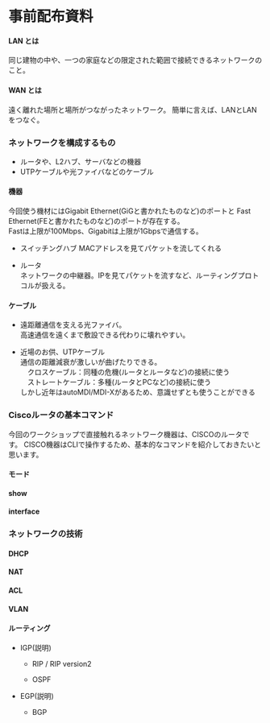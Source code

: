 # 事前配布資料  

#### LAN とは  
同じ建物の中や、一つの家庭などの限定された範囲で接続できるネットワークのこと。
  
#### WAN とは  
遠く離れた場所と場所がつながったネットワーク。
簡単に言えば、LANとLANをつなぐ。
  
### ネットワークを構成するもの

- ルータや、L2ハブ、サーバなどの機器
- UTPケーブルや光ファイバなどのケーブル

#### 機器
今回使う機材にはGigabit Ethernet(GiGと書かれたものなど)のポートと Fast Ethernet(FEと書かれたものなど)のポートが存在する。  
Fastは上限が100Mbps、Gigabitは上限が1Gbpsで通信する。

- スイッチングハブ
    MACアドレスを見てパケットを流してくれる

[](computer_hub_loop_setsuzoku.png)

- ルータ  
    ネットワークの中継器。IPを見てパケットを流すなど、ルーティングプロトコルが扱える。

[](computer_wireless.png)

#### ケーブル
- 遠距離通信を支える光ファイバ。  
    高速通信を遠くまで敷設できる代わりに壊れやすい。  
  
- 近場のお供、UTPケーブル  
    通信の距離減衰が激しいが曲げたりできる。  
    　クロスケーブル：同種の危機(ルータとルータなど)の接続に使う  
    　ストレートケーブル：多種(ルータとPCなど)の接続に使う  
    しかし近年はautoMDI/MDI-Xがあるため、意識せずとも使うことができる  

### Ciscoルータの基本コマンド
今回のワークショップで直接触れるネットワーク機器は、CISCOのルータです。
CISCO機器はCLIで操作するため、基本的なコマンドを紹介しておきたいと思います。

#### モード

#### show 

#### interface


### ネットワークの技術
  
#### DHCP

#### NAT

#### ACL


#### VLAN


#### ルーティング
- IGP(説明)
    - RIP / RIP version2

    - OSPF

- EGP(説明)
    - BGP